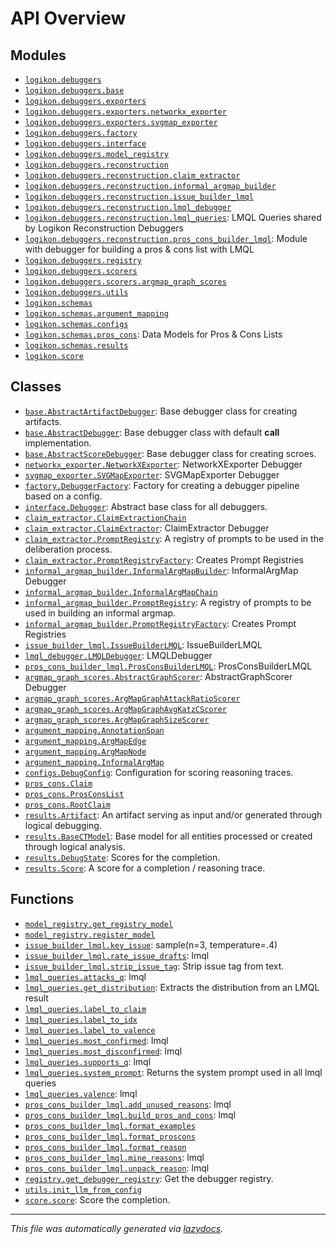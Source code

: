 <!-- markdownlint-disable -->

# API Overview

## Modules

- [`logikon.debuggers`](./logikon.debuggers.md#module-logikondebuggers)
- [`logikon.debuggers.base`](./logikon.debuggers.base.md#module-logikondebuggersbase)
- [`logikon.debuggers.exporters`](./logikon.debuggers.exporters.md#module-logikondebuggersexporters)
- [`logikon.debuggers.exporters.networkx_exporter`](./logikon.debuggers.exporters.networkx_exporter.md#module-logikondebuggersexportersnetworkx_exporter)
- [`logikon.debuggers.exporters.svgmap_exporter`](./logikon.debuggers.exporters.svgmap_exporter.md#module-logikondebuggersexporterssvgmap_exporter)
- [`logikon.debuggers.factory`](./logikon.debuggers.factory.md#module-logikondebuggersfactory)
- [`logikon.debuggers.interface`](./logikon.debuggers.interface.md#module-logikondebuggersinterface)
- [`logikon.debuggers.model_registry`](./logikon.debuggers.model_registry.md#module-logikondebuggersmodel_registry)
- [`logikon.debuggers.reconstruction`](./logikon.debuggers.reconstruction.md#module-logikondebuggersreconstruction)
- [`logikon.debuggers.reconstruction.claim_extractor`](./logikon.debuggers.reconstruction.claim_extractor.md#module-logikondebuggersreconstructionclaim_extractor)
- [`logikon.debuggers.reconstruction.informal_argmap_builder`](./logikon.debuggers.reconstruction.informal_argmap_builder.md#module-logikondebuggersreconstructioninformal_argmap_builder)
- [`logikon.debuggers.reconstruction.issue_builder_lmql`](./logikon.debuggers.reconstruction.issue_builder_lmql.md#module-logikondebuggersreconstructionissue_builder_lmql)
- [`logikon.debuggers.reconstruction.lmql_debugger`](./logikon.debuggers.reconstruction.lmql_debugger.md#module-logikondebuggersreconstructionlmql_debugger)
- [`logikon.debuggers.reconstruction.lmql_queries`](./logikon.debuggers.reconstruction.lmql_queries.md#module-logikondebuggersreconstructionlmql_queries): LMQL Queries shared by Logikon Reconstruction Debuggers
- [`logikon.debuggers.reconstruction.pros_cons_builder_lmql`](./logikon.debuggers.reconstruction.pros_cons_builder_lmql.md#module-logikondebuggersreconstructionpros_cons_builder_lmql): Module with debugger for building a pros & cons list with LMQL
- [`logikon.debuggers.registry`](./logikon.debuggers.registry.md#module-logikondebuggersregistry)
- [`logikon.debuggers.scorers`](./logikon.debuggers.scorers.md#module-logikondebuggersscorers)
- [`logikon.debuggers.scorers.argmap_graph_scores`](./logikon.debuggers.scorers.argmap_graph_scores.md#module-logikondebuggersscorersargmap_graph_scores)
- [`logikon.debuggers.utils`](./logikon.debuggers.utils.md#module-logikondebuggersutils)
- [`logikon.schemas`](./logikon.schemas.md#module-logikonschemas)
- [`logikon.schemas.argument_mapping`](./logikon.schemas.argument_mapping.md#module-logikonschemasargument_mapping)
- [`logikon.schemas.configs`](./logikon.schemas.configs.md#module-logikonschemasconfigs)
- [`logikon.schemas.pros_cons`](./logikon.schemas.pros_cons.md#module-logikonschemaspros_cons): Data Models for Pros & Cons Lists
- [`logikon.schemas.results`](./logikon.schemas.results.md#module-logikonschemasresults)
- [`logikon.score`](./logikon.score.md#module-logikonscore)

## Classes

- [`base.AbstractArtifactDebugger`](./logikon.debuggers.base.md#class-abstractartifactdebugger): Base debugger class for creating artifacts.
- [`base.AbstractDebugger`](./logikon.debuggers.base.md#class-abstractdebugger): Base debugger class with default __call__ implementation.
- [`base.AbstractScoreDebugger`](./logikon.debuggers.base.md#class-abstractscoredebugger): Base debugger class for creating scroes.
- [`networkx_exporter.NetworkXExporter`](./logikon.debuggers.exporters.networkx_exporter.md#class-networkxexporter): NetworkXExporter Debugger
- [`svgmap_exporter.SVGMapExporter`](./logikon.debuggers.exporters.svgmap_exporter.md#class-svgmapexporter): SVGMapExporter Debugger
- [`factory.DebuggerFactory`](./logikon.debuggers.factory.md#class-debuggerfactory): Factory for creating a debugger pipeline based on a config.
- [`interface.Debugger`](./logikon.debuggers.interface.md#class-debugger): Abstract base class for all debuggers.
- [`claim_extractor.ClaimExtractionChain`](./logikon.debuggers.reconstruction.claim_extractor.md#class-claimextractionchain)
- [`claim_extractor.ClaimExtractor`](./logikon.debuggers.reconstruction.claim_extractor.md#class-claimextractor): ClaimExtractor Debugger
- [`claim_extractor.PromptRegistry`](./logikon.debuggers.reconstruction.claim_extractor.md#class-promptregistry): A registry of prompts to be used in the deliberation process.
- [`claim_extractor.PromptRegistryFactory`](./logikon.debuggers.reconstruction.claim_extractor.md#class-promptregistryfactory): Creates Prompt Registries
- [`informal_argmap_builder.InformalArgMapBuilder`](./logikon.debuggers.reconstruction.informal_argmap_builder.md#class-informalargmapbuilder): InformalArgMap Debugger
- [`informal_argmap_builder.InformalArgMapChain`](./logikon.debuggers.reconstruction.informal_argmap_builder.md#class-informalargmapchain)
- [`informal_argmap_builder.PromptRegistry`](./logikon.debuggers.reconstruction.informal_argmap_builder.md#class-promptregistry): A registry of prompts to be used in building an informal argmap.
- [`informal_argmap_builder.PromptRegistryFactory`](./logikon.debuggers.reconstruction.informal_argmap_builder.md#class-promptregistryfactory): Creates Prompt Registries
- [`issue_builder_lmql.IssueBuilderLMQL`](./logikon.debuggers.reconstruction.issue_builder_lmql.md#class-issuebuilderlmql): IssueBuilderLMQL
- [`lmql_debugger.LMQLDebugger`](./logikon.debuggers.reconstruction.lmql_debugger.md#class-lmqldebugger): LMQLDebugger
- [`pros_cons_builder_lmql.ProsConsBuilderLMQL`](./logikon.debuggers.reconstruction.pros_cons_builder_lmql.md#class-prosconsbuilderlmql): ProsConsBuilderLMQL
- [`argmap_graph_scores.AbstractGraphScorer`](./logikon.debuggers.scorers.argmap_graph_scores.md#class-abstractgraphscorer): AbstractGraphScorer Debugger
- [`argmap_graph_scores.ArgMapGraphAttackRatioScorer`](./logikon.debuggers.scorers.argmap_graph_scores.md#class-argmapgraphattackratioscorer)
- [`argmap_graph_scores.ArgMapGraphAvgKatzCScorer`](./logikon.debuggers.scorers.argmap_graph_scores.md#class-argmapgraphavgkatzcscorer)
- [`argmap_graph_scores.ArgMapGraphSizeScorer`](./logikon.debuggers.scorers.argmap_graph_scores.md#class-argmapgraphsizescorer)
- [`argument_mapping.AnnotationSpan`](./logikon.schemas.argument_mapping.md#class-annotationspan)
- [`argument_mapping.ArgMapEdge`](./logikon.schemas.argument_mapping.md#class-argmapedge)
- [`argument_mapping.ArgMapNode`](./logikon.schemas.argument_mapping.md#class-argmapnode)
- [`argument_mapping.InformalArgMap`](./logikon.schemas.argument_mapping.md#class-informalargmap)
- [`configs.DebugConfig`](./logikon.schemas.configs.md#class-debugconfig): Configuration for scoring reasoning traces.
- [`pros_cons.Claim`](./logikon.schemas.pros_cons.md#class-claim)
- [`pros_cons.ProsConsList`](./logikon.schemas.pros_cons.md#class-prosconslist)
- [`pros_cons.RootClaim`](./logikon.schemas.pros_cons.md#class-rootclaim)
- [`results.Artifact`](./logikon.schemas.results.md#class-artifact): An artifact serving as input and/or generated through logical debugging.
- [`results.BaseCTModel`](./logikon.schemas.results.md#class-basectmodel): Base model for all entities processed or created through logical analysis.
- [`results.DebugState`](./logikon.schemas.results.md#class-debugstate): Scores for the completion.
- [`results.Score`](./logikon.schemas.results.md#class-score): A score for a completion / reasoning trace.

## Functions

- [`model_registry.get_registry_model`](./logikon.debuggers.model_registry.md#function-get_registry_model)
- [`model_registry.register_model`](./logikon.debuggers.model_registry.md#function-register_model)
- [`issue_builder_lmql.key_issue`](./logikon.debuggers.reconstruction.issue_builder_lmql.md#function-key_issue):     sample(n=3, temperature=.4)
- [`issue_builder_lmql.rate_issue_drafts`](./logikon.debuggers.reconstruction.issue_builder_lmql.md#function-rate_issue_drafts): lmql
- [`issue_builder_lmql.strip_issue_tag`](./logikon.debuggers.reconstruction.issue_builder_lmql.md#function-strip_issue_tag): Strip issue tag from text.
- [`lmql_queries.attacks_q`](./logikon.debuggers.reconstruction.lmql_queries.md#function-attacks_q): lmql
- [`lmql_queries.get_distribution`](./logikon.debuggers.reconstruction.lmql_queries.md#function-get_distribution): Extracts the distribution from an LMQL result
- [`lmql_queries.label_to_claim`](./logikon.debuggers.reconstruction.lmql_queries.md#function-label_to_claim)
- [`lmql_queries.label_to_idx`](./logikon.debuggers.reconstruction.lmql_queries.md#function-label_to_idx)
- [`lmql_queries.label_to_valence`](./logikon.debuggers.reconstruction.lmql_queries.md#function-label_to_valence)
- [`lmql_queries.most_confirmed`](./logikon.debuggers.reconstruction.lmql_queries.md#function-most_confirmed): lmql
- [`lmql_queries.most_disconfirmed`](./logikon.debuggers.reconstruction.lmql_queries.md#function-most_disconfirmed): lmql
- [`lmql_queries.supports_q`](./logikon.debuggers.reconstruction.lmql_queries.md#function-supports_q): lmql
- [`lmql_queries.system_prompt`](./logikon.debuggers.reconstruction.lmql_queries.md#function-system_prompt): Returns the system prompt used in all lmql queries
- [`lmql_queries.valence`](./logikon.debuggers.reconstruction.lmql_queries.md#function-valence): lmql
- [`pros_cons_builder_lmql.add_unused_reasons`](./logikon.debuggers.reconstruction.pros_cons_builder_lmql.md#function-add_unused_reasons): lmql
- [`pros_cons_builder_lmql.build_pros_and_cons`](./logikon.debuggers.reconstruction.pros_cons_builder_lmql.md#function-build_pros_and_cons): lmql
- [`pros_cons_builder_lmql.format_examples`](./logikon.debuggers.reconstruction.pros_cons_builder_lmql.md#function-format_examples)
- [`pros_cons_builder_lmql.format_proscons`](./logikon.debuggers.reconstruction.pros_cons_builder_lmql.md#function-format_proscons)
- [`pros_cons_builder_lmql.format_reason`](./logikon.debuggers.reconstruction.pros_cons_builder_lmql.md#function-format_reason)
- [`pros_cons_builder_lmql.mine_reasons`](./logikon.debuggers.reconstruction.pros_cons_builder_lmql.md#function-mine_reasons): lmql
- [`pros_cons_builder_lmql.unpack_reason`](./logikon.debuggers.reconstruction.pros_cons_builder_lmql.md#function-unpack_reason): lmql
- [`registry.get_debugger_registry`](./logikon.debuggers.registry.md#function-get_debugger_registry): Get the debugger registry.
- [`utils.init_llm_from_config`](./logikon.debuggers.utils.md#function-init_llm_from_config)
- [`score.score`](./logikon.score.md#function-score): Score the completion.


---

_This file was automatically generated via [lazydocs](https://github.com/ml-tooling/lazydocs)._
